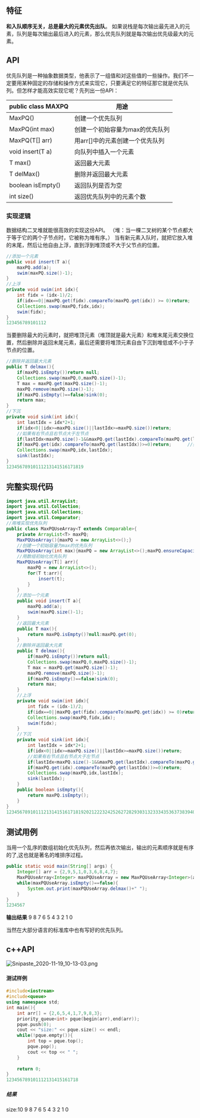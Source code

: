 ## 特征

**和入队顺序无关，总是最大的元素优先出队**。
 如果说栈是每次输出最先进入的元素，队列是每次输出最后进入的元素，那么优先队列就是每次输出优先级最大的元素。

## API

优先队列是一种抽象数据类型，他表示了一组值和对这些值的一些操作。我们不一定要用某种固定的存储和操作方式来实现它，只要满足它的特征那它就是优先队列。但怎样才能高效实现它呢？先列出一份API：

| public class MAXPQ<T extends Comparable> | 用途    |
| ---------------------------------------- | ------------------------------- |
| MaxPQ()                                  | 创建一个优先队列                |
| MaxPQ(int max)                           | 创建一个初始容量为max的优先队列 |
| MaxPQ(T[] arr)                           | 用arr[]中的元素创建一个优先队列 |
| void insert(T a)                         | 向队列中插入一个元素            |
| T max()                                  | 返回最大元素                    |
| T delMax()                               | 删除并返回最大元素              |
| boolean isEmpty()                        | 返回队列是否为空                |
| int size()                               | 返回优先队列中的元素个数        |

### 实现逻辑

数据结构二叉堆就能很高效的实现这份API。
 （堆：当一棵二叉树的某个节点都大于等于它的两个子节点时，它被称为堆有序。）
 当有新元素入队时，就把它放入堆的末尾，然后让他自由上浮，直到浮到堆顶或不大于父节点的位置。

```java
//添加一个元素
public void insert(T a){
    maxPQ.add(a);
    swim(maxPQ.size()-1);
}
//上浮
private void swim(int idx){
    int fidx = (idx-1)/2;
    if(idx==0||maxPQ.get(fidx).compareTo(maxPQ.get(idx)) >= 0)return;
    Collections.swap(maxPQ,fidx,idx);
    swim(fidx);
}
123456789101112
```

当要删除最大的元素时，就把堆顶元素（堆顶就是最大元素）和堆末尾元素交换位置，然后删除并返回末尾元素，最后还需要将堆顶元素自由下沉到堆低或不小于子节点的位置。

```java
//删除并返回最大元素
public T delmax(){
    if(maxPQ.isEmpty())return null;
    Collections.swap(maxPQ,0,maxPQ.size()-1);
    T max = maxPQ.get(maxPQ.size()-1);
    maxPQ.remove(maxPQ.size()-1);
    if(maxPQ.isEmpty()==false)sink(0);
    return max;
}
//下沉
private void sink(int idx){
    int lastIdx = idx*2+1;
    if(idx<0||idx>=maxPQ.size()||lastIdx>=maxPQ.size())return;
    //如果有右节点且右节点大于左节点
    if(lastIdx<maxPQ.size()-1&&maxPQ.get(lastIdx).compareTo(maxPQ.get(lastIdx+1))<0)lastIdx++;
    if(maxPQ.get(idx).compareTo(maxPQ.get(lastIdx))>=0)return;      //如果大于所有子节点就不下沉了
    Collections.swap(maxPQ,idx,lastIdx);
    sink(lastIdx);
}
12345678910111213141516171819
```

## 完整实现代码

```java
import java.util.ArrayList;
import java.util.Collection;
import java.util.Collections;
import java.util.Comparator;
//用堆实现优先队列
public class MaxPQUseArray<T extends Comparable>{
    private ArrayList<T> maxPQ;
    MaxPQUseArray(){maxPQ = new ArrayList<>();}
    //创建一个初始容量为max的优先队列
    MaxPQUseArray(int max){maxPQ = new ArrayList<>();maxPQ.ensureCapacity(max);}
    //用数组初始化优先队列
    MaxPQUseArray(T[] arr){
        maxPQ = new ArrayList<>();
        for(T t:arr){
            insert(t);
        }
    }
    //添加一个元素
    public void insert(T a){
        maxPQ.add(a);
        swim(maxPQ.size()-1);
    }
    //返回最大元素
    public T max(){
        return maxPQ.isEmpty()?null:maxPQ.get(0);
    }
    //删除并返回最大元素
    public T delmax(){
        if(maxPQ.isEmpty())return null;
        Collections.swap(maxPQ,0,maxPQ.size()-1);
        T max = maxPQ.get(maxPQ.size()-1);
        maxPQ.remove(maxPQ.size()-1);
        if(maxPQ.isEmpty()==false)sink(0);
        return max;
    }
    //上浮
    private void swim(int idx){
        int fidx = (idx-1)/2;
        if(idx==0||maxPQ.get(fidx).compareTo(maxPQ.get(idx)) >= 0)return;
        Collections.swap(maxPQ,fidx,idx);
        swim(fidx);
    }
    //下沉
    private void sink(int idx){
        int lastIdx = idx*2+1;
        if(idx<0||idx>=maxPQ.size()||lastIdx>=maxPQ.size())return;
        //如果有右节点且右节点大于左节点
        if(lastIdx<maxPQ.size()-1&&maxPQ.get(lastIdx).compareTo(maxPQ.get(lastIdx+1))<0)lastIdx++;
        if(maxPQ.get(idx).compareTo(maxPQ.get(lastIdx))>=0)return;      //如果大于所有子节点就不下沉了
        Collections.swap(maxPQ,idx,lastIdx);
        sink(lastIdx);
    }
    public boolean isEmpty(){
        return maxPQ.isEmpty();
    }
}
12345678910111213141516171819202122232425262728293031323334353637383940414243444546474849505152535455565758
```

## 测试用例

当用一个乱序的数组初始化优先队列，然后再依次输出，输出的元素顺序就是有序的了,这也就是著名的堆排序过程。

```java
public static void main(String[] args) {
    Integer[] arr = {2,9,5,1,0,3,6,8,4,7};
    MaxPQUseArray<Integer> maxPQUseArray = new MaxPQUseArray<Integer>(arr);
    while(maxPQUseArray.isEmpty()==false){
        System.out.print(maxPQUseArray.delmax()+" ");
    }
}
1234567
```

**输出结果**
 9 8 7 6 5 4 3 2 1 0

当然在大部分语言的标准库中也有写好的优先队列。

## c++API
![Snipaste_2020-11-19_10-13-03.png](https://hctra.cn/usr/uploads/2020/11/1149120527.png)

#### 测试样例

```cpp
#include<iostream>
#include<queue>
using namespace std;
int main(){
	int arr[] = {2,6,5,4,1,7,9,8,3};
	priority_queue<int> pque(begin(arr),end(arr));
	pque.push(0);
	cout << "size:" << pque.size() << endl;
	while(!pque.empty()){
		int top = pque.top();
		pque.pop();
		cout << top << " ";
	}
    
    return 0;
}
123456789101112131415161718
```

##### 结果
size:10
 9 8 7 6 5 4 3 2 1 0